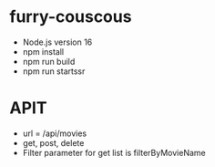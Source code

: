 # furry-couscous
- Node.js version 16
- npm install
- npm run build
- npm run startssr
# APIT
- url = /api/movies
- get, post, delete
- Filter parameter for get list is filterByMovieName
